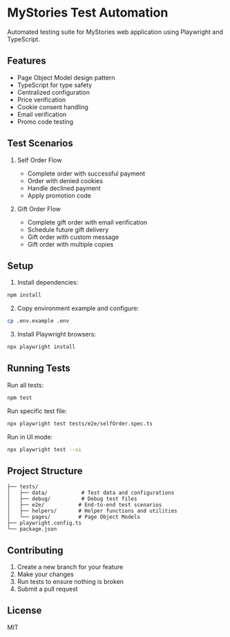 # MyStories Test Automation

Automated testing suite for MyStories web application using Playwright and TypeScript.

## Features

- Page Object Model design pattern
- TypeScript for type safety
- Centralized configuration
- Price verification
- Cookie consent handling
- Email verification
- Promo code testing

## Test Scenarios

1. Self Order Flow
   - Complete order with successful payment
   - Order with denied cookies
   - Handle declined payment
   - Apply promotion code

2. Gift Order Flow
   - Complete gift order with email verification
   - Schedule future gift delivery
   - Gift order with custom message
   - Gift order with multiple copies

## Setup

1. Install dependencies:
```bash
npm install
```

2. Copy environment example and configure:
```bash
cp .env.example .env
```

3. Install Playwright browsers:
```bash
npx playwright install
```

## Running Tests

Run all tests:
```bash
npm test
```

Run specific test file:
```bash
npx playwright test tests/e2e/selfOrder.spec.ts
```

Run in UI mode:
```bash
npx playwright test --ui
```

## Project Structure

```
├── tests/
│   ├── data/           # Test data and configurations
│   ├── debug/          # Debug test files
│   ├── e2e/           # End-to-end test scenarios
│   ├── helpers/       # Helper functions and utilities
│   └── pages/         # Page Object Models
├── playwright.config.ts
└── package.json
```

## Contributing

1. Create a new branch for your feature
2. Make your changes
3. Run tests to ensure nothing is broken
4. Submit a pull request

## License

MIT
